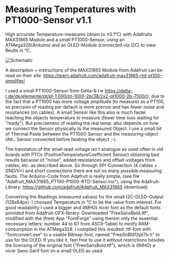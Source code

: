 # Measuring Temperatures with PT1000-Sensor v1.1
High accurate Temperature-measures (down to ±0.1°C) with Adafruits MAX31865 Module and a *small* PT1000-Sensor,
using an ATMega328(Arduino) and an OLED-Module (connected via I2C) to view Reults in °C.

![Schematic](https://github.com/nlohr1/Measuring-Temperatures-with-PT1000-Sensor/assets/49346586/62d7c389-c56b-4828-aea7-e65acba7bcae)

A description + instructions of the MAX31865 Module from Adafruit can be read on their site:
https://learn.adafruit.com/adafruit-max31865-rtd-pt100-amplifier/

I used a *small* PT1000-Sensor from Delta-R (=> https://delta-r.de/de/elemente/pt/pt-1.000/pt-1000-2b/38/2x2-pt1000-2b-7500c),
due to the fact that a PT1000 has more voltage amplitude (to measure) as a PT100, so precision of reading per default is more precise
and has fewer noise and resistances (on cables). A small Sensor like this also is much faster reaching the objects temperature
to measure (fewer time-loss waiting for "ready").
But preciseness of reading the real temp. also depends on how we connect the Sensor physically to the measured Object.
I use a small bit of Thermal Paste between the PT1000-Sensor and the measuring-object (Att.: Sensor connected before heating the object ;-).

The translation of the small read voltage isn't analogue as used often in old boards with PTCs (PositiveTemperatureCoefficient Sensor)
obtaining bad results because of "noise", added resistances and offset-voltages from cables, etc. as described above.
So through SPI-Connection (4 cables + GND/V+) and short connections there are not so many possible measuring faults.
The Arduino-Code from Adafruit is really simple, (see file "Adafruit_MAX31865_PT100-P1000-RTD-Sensor.ino"), using the Adafruit-Library:
https://github.com/adafruit/Adafruit_MAX31865 (download).

Converting the Readings (measured values) for the small I2C-OLED-Output (128x64px):
I choosed Temperature in °C to be the value from interest. For good readability I used a bigger and (IMHO) nicer font as the
default fonts provided from Adafruit-GFX-library.
Downloaded "FreeSansBold.ttf", modified with the (free) App "FontForge" using therein only the essential necessary letters: number
44 to 67 from ASCII-Table) to minify RAM-consumption in the ATMega328.
I compiled this resulted .ttf-font with "fontconvert.exe" to a usable Bitmap-font, named "FreeSnBld12pt7b.h" to use for the OLED.
If you like it, feel free to use it without restrictions besides the licensing of the original font ("FreeSansBold.ttf"), which is
(IMHO) a nicer Sans-Serif font on a small OLED as used.
